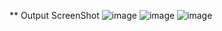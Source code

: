 ** Output ScreenShot
![image](https://github.com/user-attachments/assets/fdd1319d-4af0-4488-8c93-bf68194b4463)
![image](https://github.com/user-attachments/assets/628db08e-c69a-4719-9d08-7e76e09f2609)
![image](https://github.com/user-attachments/assets/f4dc98fb-e53d-41ce-a828-b00c41f915f9)
